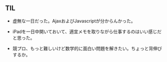 ## TIL

* 虚無な一日だった。AjaxおよびJavascriptが分からんかった。

* iPadを一日中開いておいて、適宜メモを取りながら仕事するのはいい感じだと思った。

* 競プロ、もっと難しいけど数学的に面白い問題を解きたい。ちょっと背伸びするか。
